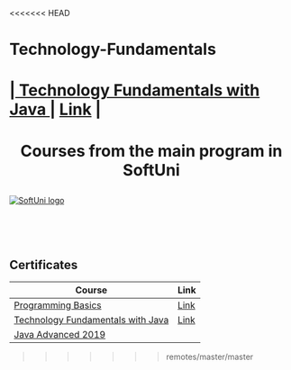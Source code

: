 <<<<<<< HEAD
# Technology-Fundamentals
|<a href="https://softuni.bg/trainings/2239/technology-fundamentals-with-java-january-2019"> Technology Fundamentals with Java </a>| <a href="https://softuni.bg/certificates/details/65562/c5139323"> Link</a> |
=======
# <p align="center"> Courses from the main program in SoftUni <p>

<a href="https://softuni.bg/trainings/courses" rel="Courses">  ![SoftUni logo][logo] <a/>

[logo]: http://innovationstarterbox.bg/wp-content/uploads/2016/05/Softuni_logo_trasparent.png "Logo Title Text 2"

<br/>
<br/>
<br/>

<h2> Certificates </h2>

|**Course**|**Link**| 
|---|---|
|<a href="https://softuni.bg/trainings/2072/programming-basics-with-java-september-2018" > Programming Basics </a>   | <a href="https://softuni.bg/certificates/details/60731/91dd788f"> Link</a> |
|<a href="https://softuni.bg/trainings/2239/technology-fundamentals-with-java-january-2019"> Technology Fundamentals with Java </a>| <a href="https://softuni.bg/certificates/details/65562/c5139323"> Link</a> |
|<a href="https://softuni.bg/trainings/2350/java-advanced-may-2019"> Java Advanced 2019  </a> | 
>>>>>>> remotes/master/master

